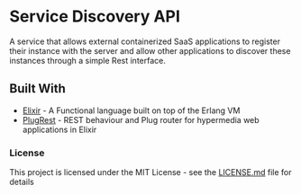 # Service Discovery API

A service that allows external containerized SaaS applications to register their instance with the server and allow other applications to discover these instances through a simple Rest interface.


## Built With

* [Elixir](https://elixir-lang.org/) - A Functional language built on top of the Erlang VM
* [PlugRest](https://github.com/christopheradams/plug_rest) - REST behaviour and Plug router for hypermedia web applications in Elixir


### License

This project is licensed under the MIT License - see the [LICENSE.md](LICENSE.md) file for details
